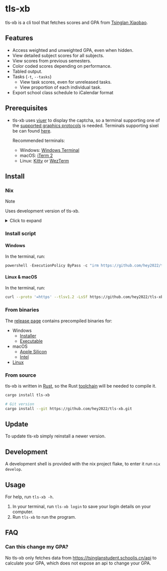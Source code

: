 # tls-xb

tls-xb is a cli tool that fetches scores and GPA from [Tsinglan Xiaobao](https://tsinglanstudent.schoolis.cn).

## Features

- Access weighted and unweighted GPA, even when hidden.
- View detailed subject scores for all subjects.
- View scores from previous semesters.
- Color coded scores depending on performance.
- Tabled output.
- Tasks (`-t`, `--tasks`)
    - View task scores, even for unreleased tasks.
    - View proportion of each individual task.
- Export school class schedule to iCalendar format

## Prerequisites

- tls-xb uses [viuer](https://github.com/atanunq/viuer) to display the captcha,
  so a terminal supporting one of the [supported graphics protocols](https://docs.rs/crate/viuer/latest)
  is needed. Terminals supporting sixel be can found [here](https://www.arewesixelyet.com).

  Recommended terminals:
  - Windows: [Windows Terminal](https://github.com/microsoft/terminal)
  - macOS: [iTerm 2](https://iterm2.com/)
  - Linux: [Kitty](https://sw.kovidgoyal.net/kitty) or [WezTerm](https://wezfurlong.org/wezterm)

## Install

### Nix

> [!NOTE]  
> Uses development version of tls-xb.

<details>
<summary>Click to expand</summary>

Add this to your `flake.nix`

``` nix
{
  inputs = {
    tls-xb = {
      url = "github:hey2022/tls-xb";
      inputs.nixpkgs.follows = "nixpkgs";
    };
  };
}
```

To install `tls-xb` to your NixOS/Home Manager configuration, add the following to your `environment.systemPackages` or `home.packages` respectively:

``` nix
inputs.tls-xb.packages.${pkgs.stdenv.hostPlatform.system}.default
```

</details>

### Install script

#### Windows

In the terminal, run:

``` powershell
powershell -ExecutionPolicy ByPass -c "irm https://github.com/hey2022/tls-xb/releases/latest/download/tls-xb-installer.ps1 | iex"
```

#### Linux & macOS

In the terminal, run:

``` sh
curl --proto '=https' --tlsv1.2 -LsSf https://github.com/hey2022/tls-xb/releases/latest/download/tls-xb-installer.sh | sh
```

### From binaries

The [release page](https://github.com/hey2022/tls-xb/releases) contains
precompiled binaries for:

- Windows
   - [Installer](https://github.com/hey2022/tls-xb/releases/latest/download/tls-xb-x86_64-pc-windows-msvc.msi)
   - [Executable](https://github.com/hey2022/tls-xb/releases/latest/download/tls-xb-x86_64-pc-windows-msvc.zip)
- macOS
   - [Apple Silicon](https://github.com/hey2022/tls-xb/releases/latest/download/tls-xb-aarch64-apple-darwin.tar.xz)
   - [Intel](https://github.com/hey2022/tls-xb/releases/latest/download/tls-xb-x86_64-apple-darwin.tar.xz)
- [Linux](https://github.com/hey2022/tls-xb/releases/latest/download/tls-xb-x86_64-unknown-linux-gnu.tar.xz)

### From source

tls-xb is written in [Rust](https://www.rust-lang.org),
so the Rust [toolchain](https://rustup.rs) will be needed to compile it.

``` sh
cargo install tls-xb

# Git version
cargo install --git https://github.com/hey2022/tls-xb.git
```

## Update

To update tls-xb simply reinstall a newer version.

## Development

A development shell is provided with the nix project flake,
to enter it run `nix develop`.

## Usage

For help, run `tls-xb -h`.

1. In your terminal, run `tls-xb login` to save your login details on your computer.
1. Run `tls-xb` to run the program.

## FAQ

### Can this change my GPA?

No tls-xb only fetches data from <https://tsinglanstudent.schoolis.cn/api>
to calculate your GPA, which does not expose an api to change your GPA.

